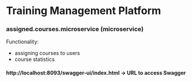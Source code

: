 # Training Management Platform

### assigned.courses.microservice (microservice)

Functionality: 

* assigning courses to users
* course statistics

#### http://localhost:8093/swagger-ui/index.html -> URL to access Swagger